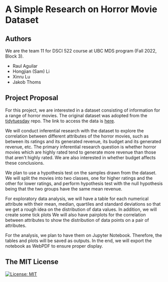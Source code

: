 # A Simple Research on Horror Movie Dataset

## Authors

We are the team 11 for DSCI 522 course at UBC MDS program (Fall 2022, Block 3). 

- Raul Aguilar
- Hongjian (Sam) Li
- Xinru Lu
- Jakob Thoms

## Project Proposal

For this project, we are interested in a dataset consisting of information for a range of horror movies. The original dataset was adopted from the [tidytuesday](https://github.com/rfordatascience/tidytuesday/blob/master/data/2022/2022-11-01/horror_movies.csv) repo. The link to access the data is [here](https://raw.githubusercontent.com/rfordatascience/tidytuesday/master/data/2022/2022-11-01/horror_movies.csv).

We will conduct inferential research with the dataset to explore the correlation between different attributes of the horror movies, such as between its ratings and its generated revenue, its budget and its generated revenue, etc. The primary inferential research question is whether horror movies which are highly rated tend to generate more revenue than those that aren't highly rated. We are also interested in whether budget affects these conclusions. 

We plan to use a hypothesis test on the samples drawn from the dataset. We will split the movies into two classes, one for higher ratings and the other for lower ratings, and perform hypothesis test with the null hypothesis being that the two groups have the same mean revenue. 

For exploratory data analysis, we will have a table for each numerical attribute with their mean, median, quartiles and standard deviations so that we get a rough idea on the distribution of data values. In addition, we will create some tick plots We will also have pairplots for the correlation between attributes to show the distribution of data points on a pair of attributes. 

For the analysis, we plan to have them on Jupyter Notebook. Therefore, the tables and plots will be saved as outputs. In the end, we will export the notebook as WebPDF to ensure proper display. 


## The MIT License
[![License: MIT](https://img.shields.io/badge/License-MIT-yellow.svg)](https://opensource.org/licenses/MIT)  
